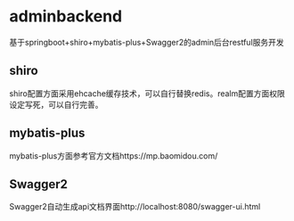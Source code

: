 # adminbackend
基于springboot+shiro+mybatis-plus+Swagger2的admin后台restful服务开发
##  shiro
shiro配置方面采用ehcache缓存技术，可以自行替换redis。realm配置方面权限设定写死，可以自行完善。
##  mybatis-plus
mybatis-plus方面参考官方文档https://mp.baomidou.com/
##  Swagger2
Swagger2自动生成api文档界面http://localhost:8080/swagger-ui.html
